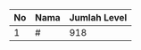 | No | Nama            | Jumlah Level |
|----|-----------------|--------------|
| 1  | #    |    918        |
